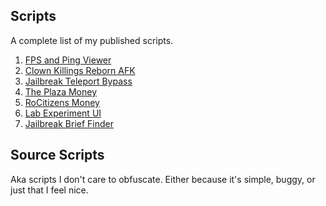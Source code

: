 ## Scripts
A complete list of my published scripts.

1. [FPS and Ping Viewer](https://raw.githubusercontent.com/IiIIiIiIIIiiIiiIIiIIIii-warrior/scripts/master/fps.lua)
2. [Clown Killings Reborn AFK](https://raw.githubusercontent.com/IiIIiIiIIIiiIiiIIiIIIii-warrior/scripts/master/Clown%20Killings%20Reborn%20AutoFarm.lua)
3. [Jailbreak Teleport Bypass](https://raw.githubusercontent.com/IiIIiIiIIIiiIiiIIiIIIii-warrior/scripts/master/Jailbreak%20Teleport%20Bypass.lua)
4. [The Plaza Money](https://raw.githubusercontent.com/IiIIiIiIIIiiIiiIIiIIIii-warrior/scripts/master/The%20Plaza%20Money.lua)
5. [RoCitizens Money](https://raw.githubusercontent.com/IiIIiIiIIIiiIiiIIiIIIii-warrior/scripts/master/RoCitizens%20Money.lua)
6. [Lab Experiment UI](https://raw.githubusercontent.com/IiIIiIiIIIiiIiiIIiIIIii-warrior/scripts/master/Lab%20Experiment%20UI.lua)
7. [Jailbreak Brief Finder](https://raw.githubusercontent.com/IiIIiIiIIIiiIiiIIiIIIii-warrior/scripts/master/Jailbreak%20Brief%20Finder.lua)

## Source Scripts
Aka scripts I don't care to obfuscate. Either because it's simple, buggy, or just that I feel nice.
